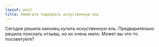 ```yaml
---
layout: post 
title: Помогите подобрать искуственную ель 
--- 
```

Сегодня решила наконец купить искуственную ель. Предварительно решила поискать отзывы, но их очень мало. Может вы что-то посоветуете?